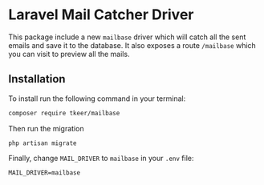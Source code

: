 # Laravel Mail Catcher Driver

This package include a new `mailbase` driver which will catch all the sent emails and save it to the database. 
It also exposes a route `/mailbase` which you can visit to preview all the mails. 

## Installation

To install run the following command in your terminal:

```bash
composer require tkeer/mailbase
```

Then run the migration
```
php artisan migrate
```

Finally, change `MAIL_DRIVER` to `mailbase` in your `.env` file:

```
MAIL_DRIVER=mailbase
```
